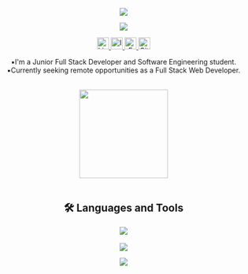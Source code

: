 
<p align="center">
  <img src="https://capsule-render.vercel.app/api?type=waving&color=000000&height=120&section=header"/>
</p>

<p align="center">
  <img src="https://readme-typing-svg.herokuapp.com/?lines=Hello+world!+I'm+Adriely+Lopes&center=true&width=500&height=45&color=ffffff">
</p>

<p align="center">
  <a href="https://www.linkedin.com/in/adriely-lopes/" target="_blank">
    <img src="https://img.shields.io/badge/-LinkedIn-000000?style=for-the-badge&logo=linkedin&logoColor=444444" alt="LinkedIn" height="24"/>
  </a>
  <a href="https://www.instagram.com/adrielylopees/" target="_blank">
    <img src="https://img.shields.io/badge/-Instagram-000000?style=for-the-badge&logo=instagram&logoColor=444444" alt="Instagram" height="24"/>
  </a>
  <a href="mailto:adrielymaiara@hotmail.com" target="_blank">
    <img src="https://img.shields.io/badge/-Email-000000?style=for-the-badge&logo=gmail&logoColor=444444" alt="Email" height="24"/>
  </a>
   <a href="https://github.com/Adrilopes" target="_blank">
    <img src="https://img.shields.io/badge/-Follow%20Me-000000?style=for-the-badge&logo=github&logoColor=444444" alt="GitHub Follow" height="24"/>
  </a>
</p>

<p align="center">
  ▪️I'm a Junior Full Stack Developer and Software Engineering student.<br>
  ▪️Currently seeking remote opportunities as a Full Stack Web Developer.
</p>

<br>

<div align="center">
  <img height="180em" src="https://github-readme-stats.vercel.app/api/top-langs/?username=adrilopes&layout=compact&langs_count=16&bg_color=000000&title_color=d9d9d9&text_color=cccccc&icon_color=ffffff"/>
</div>

<br>

<h2 align="center">🛠️ Languages and Tools</h2>
<p align="center">
  <img src="https://skillicons.dev/icons?i=js,react,typescript,nodejs,html,css&perline=6&size=24" />
  <br>
  <br>
  <img src="https://skillicons.dev/icons?i=git,github,postgres,vscode,figma,postman&perline=6&size=24" />
</p>

<p align="center">
  <img src="https://capsule-render.vercel.app/api?type=waving&color=000000&height=120&section=footer"/>
</p>


 

 
